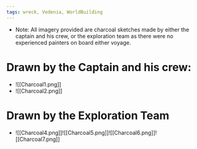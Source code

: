 ```yaml
---
tags: wreck, Vedenia, WorldBuilding
---
```

- Note: All imagery provided are charcoal sketches made by either the captain and his crew, or the exploration team as there were no experienced painters on board either voyage.
# Drawn by the Captain and his crew:
- ![[Charcoal1.png]]
- ![[Charcoal2.png]]
# Drawn by the Exploration Team
- ![[Charcoal4.png]]![[Charcoal5.png]]![[Charcoal6.png]]![[Charcoal7.png]]